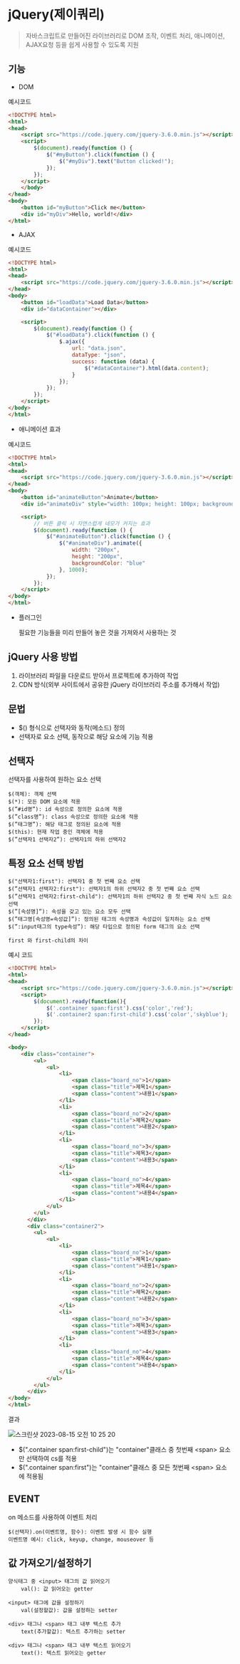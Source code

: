 # jQuery(제이쿼리)

> 자바스크립트로 만들어진 라이브러리로 DOM 조작, 이벤트 처리, 애니메이션, AJAX요청 등을 쉽게 사용할 수 있도록 지원

## 기능

- DOM 
  
예시코드
~~~html
<!DOCTYPE html>
<html>
<head>
    <script src="https://code.jquery.com/jquery-3.6.0.min.js"></script>
    <script>
        $(document).ready(function () {
            $("#myButton").click(function () {
                $("#myDiv").text("Button clicked!");
            });
        });
    </script>
    </body>
</head>
<body>
    <button id="myButton">Click me</button>
    <div id="myDiv">Hello, world!</div>
</html>
~~~
- AJAX

예시코드
~~~html
<!DOCTYPE html>
<html>
<head>
    <script src="https://code.jquery.com/jquery-3.6.0.min.js"></script>
</head>
<body>
    <button id="loadData">Load Data</button>
    <div id="dataContainer"></div>

    <script>
        $(document).ready(function () {
            $("#loadData").click(function () {
                $.ajax({
                    url: "data.json",
                    dataType: "json",
                    success: function (data) {
                        $("#dataContainer").html(data.content);
                    }
                });
            });
        });
    </script>
</body>
</html>
~~~

- 애니메이션 효과
  
예시코드
~~~html
<!DOCTYPE html>
<html>
<head>
    <script src="https://code.jquery.com/jquery-3.6.0.min.js"></script>
</head>
<body>
    <button id="animateButton">Animate</button>
    <div id="animateDiv" style="width: 100px; height: 100px; background-color: red;"></div>

    <script>
        // 버튼 클릭 시 자연스럽게 네모가 커지는 효과 
        $(document).ready(function () {
            $("#animateButton").click(function () {
                $("#animateDiv").animate({
                    width: "200px",
                    height: "200px",
                    backgroundColor: "blue"
                }, 1000);
            });
        });
    </script>
</body>
</html>
~~~

- 플러그인
   
   필요한 기능들을 미리 만들어 놓은 것을 가져와서 사용하는 것

## jQuery 사용 방법
1. 라이브러리 파일을 다운로드 받아서 프로젝트에 추가하여 작업
2. CDN 방식(외부 사이트에서 공유한 jQuery 라이브러리 주소를 추가해서 작업)


## 문법
- $() 형식으로 선택자와 동작(메소드) 정의
- 선택자로 요소 선택, 동작으로 해당 요소에 기능 적용

## 선택자

선택자를 사용하여 원하는 요소 선택

    $(객체): 객체 선택 
    $(*): 모든 DOM 요소에 적용
    $(”#id명”): id 속성으로 정의한 요소에 적용
    $(”class명”): class 속성으로 정의한 요소에 적용
    $(”태그명”): 해당 태그로 정의된 요소에 적용
    $(this): 현재 작업 중인 객체에 적용
    $(”선택자1 선택자2”): 선택자1의 하위 선택자2

## 특정 요소 선택 방법

    $("선택자1:first"): 선택자1 중 첫 번째 요소 선택
    $(”선택자1 선택자2:first"): 선택자1의 하위 선택자2 중 첫 번째 요소 선택
    $(”선택자1 선택자2:first-child"): 선택자1의 하위 선택자2 중 첫 번째 자식 노드 요소 선택
    $(”[속성명]”): 속성을 갖고 있는 요소 모두 선택
    $(”태그명[속성명=속성값]”): 정의된 태그의 속성명과 속성값이 일치하는 요소 선택
    $(”:input태그의 type속성”): 해당 타입으로 정의된 form 태그의 요소 선택

<code class="notranslate">first 와 first-child의 차이</code>

예시 코드
~~~html
<!DOCTYPE html>
<html>
<head>
    <script src="https://code.jquery.com/jquery-3.6.0.min.js"></script>
    <script>
        $(document).ready(function(){
            $('.container span:first').css('color','red');
            $('.container2 span:first-child').css('color','skyblue');
        });
    </script>
</head>

<body>
    <div class="container">
        <ul>
            <ul>
                <li>
                    <span class="board_no">1</span>
                    <span class="title">제목1</span>
                    <span class="content">내용1</span>
                </li>
                <li>
                    <span class="board_no">2</span>
                    <span class="title">제목2</span>
                    <span class="content">내용2</span>
                </li>
                <li>
                    <span class="board_no">3</span>
                    <span class="title">제목3</span>
                    <span class="content">내용3</span>
                </li>
                <li>
                    <span class="board_no">4</span>
                    <span class="title">제목4</span>
                    <span class="content">내용4</span>
                </li>
            </ul>
        </ul>   
      </div>
      <div class="container2">
        <ul>
            <ul>
                <li>
                    <span class="board_no">1</span>
                    <span class="title">제목1</span>
                    <span class="content">내용1</span>
                </li>
                <li>
                    <span class="board_no">2</span>
                    <span class="title">제목2</span>
                    <span class="content">내용2</span>
                </li>
                <li>
                    <span class="board_no">3</span>
                    <span class="title">제목3</span>
                    <span class="content">내용3</span>
                </li>
                <li>
                    <span class="board_no">4</span>
                    <span class="title">제목4</span>
                    <span class="content">내용4</span>
                </li>
            </ul>
        </ul>   
      </div>
</body>
</html>
~~~
결과

![스크린샷 2023-08-15 오전 10 25 20](https://github.com/noyes5/java-lotto/assets/116651434/049e31f1-1002-466a-8f6c-d067ca595ac2)

- $(".container span:first-child")는 "container"클래스 중 첫번째 \<span> 요소만 선택하여 cs를 적용 
- $(".container span:first")는 "container"클래스 중 모든 첫번째 \<span> 요소에  적용됨


## EVENT
  on 메소드를 사용하여 이벤트 처리

    $(선택자).on(이벤트명, 함수): 이벤트 발생 시 함수 실행
    이벤트명 예시: click, keyup, change, mouseover 등

## 값 가져오기/설정하기

    양식태그 중 <input> 태그의 값 읽어오기
        val(): 값 읽어오는 getter

    <input> 태그에 값을 설정하기
        val(설정할값): 값을 설정하는 setter

    <div> 태그나 <span> 태그 내부 텍스트 추가
        text(추가할값): 텍스트 추가하는 setter

    <div> 태그나 <span> 태그 내부 텍스트 읽어오기
        text(): 텍스트 읽어오는 getter